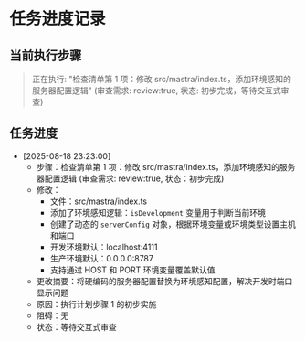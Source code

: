 # 任务进度记录

## 当前执行步骤
> 正在执行: "检查清单第 1 项：修改 src/mastra/index.ts，添加环境感知的服务器配置逻辑" (审查需求: review:true, 状态: 初步完成，等待交互式审查)

## 任务进度
*   [2025-08-18 23:23:00]
    *   步骤：检查清单第 1 项：修改 src/mastra/index.ts，添加环境感知的服务器配置逻辑 (审查需求: review:true, 状态：初步完成)
    *   修改：
        - 文件：src/mastra/index.ts
        - 添加了环境感知逻辑：`isDevelopment` 变量用于判断当前环境
        - 创建了动态的 `serverConfig` 对象，根据环境变量或环境类型设置主机和端口
        - 开发环境默认：localhost:4111
        - 生产环境默认：0.0.0.0:8787
        - 支持通过 HOST 和 PORT 环境变量覆盖默认值
    *   更改摘要：将硬编码的服务器配置替换为环境感知配置，解决开发时端口显示问题
    *   原因：执行计划步骤 1 的初步实施
    *   阻碍：无
    *   状态：等待交互式审查

